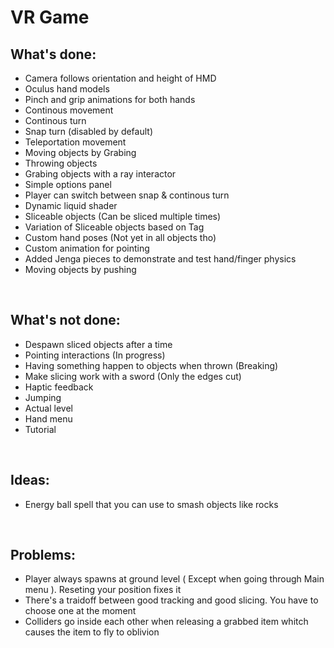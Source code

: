 <h1>VR Game</h1>

<h2>What's done:</h2> 
<ul>
<li> Camera follows orientation and height of HMD </li>
<li> Oculus hand models </li>
<li> Pinch and grip animations for both hands </li>
<li> Continous movement </li>
<li> Continous turn </li>
<li> Snap turn (disabled by default) </li>
<li> Teleportation movement </li>
<li> Moving objects by Grabing </li>
<li> Throwing objects </li>
<li> Grabing objects with a ray interactor </li>
<li> Simple options panel </li>
<li> Player can switch between snap & continous turn </li>
<li> Dynamic liquid shader </li>
<li> Sliceable objects (Can be sliced multiple times) </li>
<li> Variation of Sliceable objects based on Tag </li>
<li> Custom hand poses (Not yet in all objects tho) </li>
<li> Custom animation for pointing </li>
<li> Added Jenga pieces to demonstrate and test hand/finger physics </li>
<li> Moving objects by pushing </li>
</ul>
</br>

<h2>What's not done:</h2> 
<ul>
<li> Despawn sliced objects after a time </li>
<li> Pointing interactions (In progress)</li>
<li> Having something happen to objects when thrown (Breaking) </li>
<li> Make slicing work with a sword (Only the edges cut) </li>
<li> Haptic feedback </li>
<li> Jumping </li>
<li> Actual level </li>
<li> Hand menu </li>
<li> Tutorial </li>
</ul>
</br>

<h2>Ideas:</h2> 
<ul>
<li> Energy ball spell that you can use to smash objects like rocks </li>
</ul>
</br>

<h2>Problems:</h2> 
<ul>
<li> Player always spawns at ground level (	Except when going through Main menu ). Reseting your position fixes it </li>
<li> There's a traidoff between good tracking and good slicing. You have to choose one at the moment </li>
<li> Colliders go inside each other when releasing a grabbed item whitch causes the item to fly to oblivion </li>
</ul>
</br>
